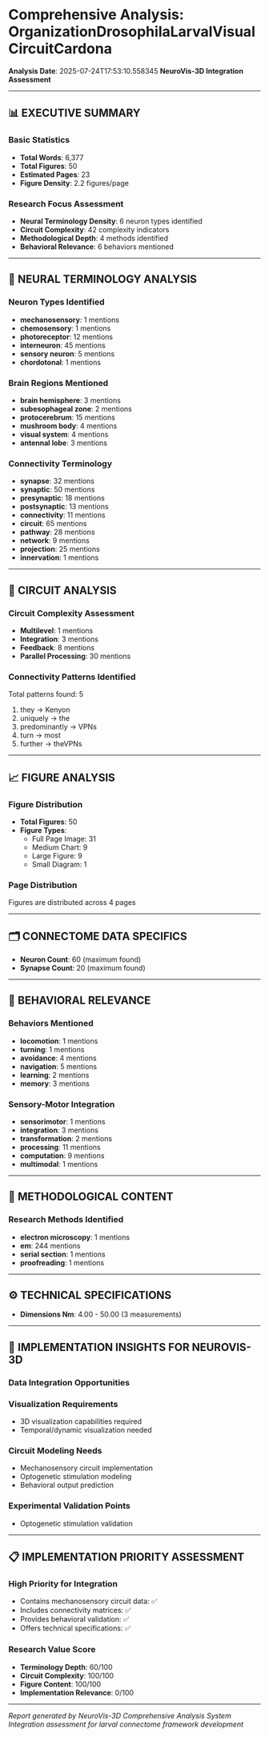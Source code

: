 # Comprehensive Analysis: OrganizationDrosophilaLarvalVisualCircuitCardona
**Analysis Date**: 2025-07-24T17:53:10.558345
**NeuroVis-3D Integration Assessment**

---

## 📊 EXECUTIVE SUMMARY

### Basic Statistics
- **Total Words**: 6,377
- **Total Figures**: 50
- **Estimated Pages**: 23
- **Figure Density**: 2.2 figures/page

### Research Focus Assessment
- **Neural Terminology Density**: 6 neuron types identified
- **Circuit Complexity**: 42 complexity indicators
- **Methodological Depth**: 4 methods identified
- **Behavioral Relevance**: 6 behaviors mentioned

---

## 🧠 NEURAL TERMINOLOGY ANALYSIS

### Neuron Types Identified
- **mechanosensory**: 1 mentions
- **chemosensory**: 1 mentions
- **photoreceptor**: 12 mentions
- **interneuron**: 45 mentions
- **sensory neuron**: 5 mentions
- **chordotonal**: 1 mentions

### Brain Regions Mentioned
- **brain hemisphere**: 3 mentions
- **subesophageal zone**: 2 mentions
- **protocerebrum**: 15 mentions
- **mushroom body**: 4 mentions
- **visual system**: 4 mentions
- **antennal lobe**: 3 mentions

### Connectivity Terminology
- **synapse**: 32 mentions
- **synaptic**: 50 mentions
- **presynaptic**: 18 mentions
- **postsynaptic**: 13 mentions
- **connectivity**: 11 mentions
- **circuit**: 65 mentions
- **pathway**: 28 mentions
- **network**: 9 mentions
- **projection**: 25 mentions
- **innervation**: 1 mentions


---

## 🔗 CIRCUIT ANALYSIS

### Circuit Complexity Assessment
- **Multilevel**: 1 mentions
- **Integration**: 3 mentions
- **Feedback**: 8 mentions
- **Parallel Processing**: 30 mentions

### Connectivity Patterns Identified
Total patterns found: 5

1. they → Kenyon
2. uniquely → the
3. predominantly → VPNs
4. turn → most
5. further → theVPNs


---

## 📈 FIGURE ANALYSIS

### Figure Distribution
- **Total Figures**: 50
- **Figure Types**:
  - Full Page Image: 31
  - Medium Chart: 9
  - Large Figure: 9
  - Small Diagram: 1

### Page Distribution
Figures are distributed across 4 pages


---

## 🗂️ CONNECTOME DATA SPECIFICS

- **Neuron Count**: 60 (maximum found)
- **Synapse Count**: 20 (maximum found)


---

## 🎯 BEHAVIORAL RELEVANCE

### Behaviors Mentioned
- **locomotion**: 1 mentions
- **turning**: 1 mentions
- **avoidance**: 4 mentions
- **navigation**: 5 mentions
- **learning**: 2 mentions
- **memory**: 3 mentions

### Sensory-Motor Integration
- **sensorimotor**: 1 mentions
- **integration**: 3 mentions
- **transformation**: 2 mentions
- **processing**: 11 mentions
- **computation**: 9 mentions
- **multimodal**: 1 mentions


---

## 🔬 METHODOLOGICAL CONTENT

### Research Methods Identified
- **electron microscopy**: 1 mentions
- **em**: 244 mentions
- **serial section**: 1 mentions
- **proofreading**: 1 mentions


---

## ⚙️ TECHNICAL SPECIFICATIONS

- **Dimensions Nm**: 4.00 - 50.00 (3 measurements)


---

## 🚀 IMPLEMENTATION INSIGHTS FOR NEUROVIS-3D

### Data Integration Opportunities

### Visualization Requirements
- 3D visualization capabilities required
- Temporal/dynamic visualization needed

### Circuit Modeling Needs
- Mechanosensory circuit implementation
- Optogenetic stimulation modeling
- Behavioral output prediction

### Experimental Validation Points
- Optogenetic stimulation validation


---

## 📋 IMPLEMENTATION PRIORITY ASSESSMENT

### High Priority for Integration
- Contains mechanosensory circuit data: ✅
- Includes connectivity matrices: ✅
- Provides behavioral validation: ✅
- Offers technical specifications: ✅

### Research Value Score
- **Terminology Depth**: 60/100
- **Circuit Complexity**: 100/100
- **Figure Content**: 100/100
- **Implementation Relevance**: 0/100

---

*Report generated by NeuroVis-3D Comprehensive Analysis System*
*Integration assessment for larval connectome framework development*
